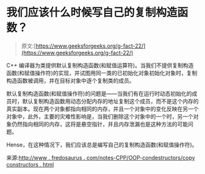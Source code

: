 # 我们应该什么时候写自己的复制构造函数？

> 原文:[https://www.geeksforgeeks.org/g-fact-22/](https://www.geeksforgeeks.org/g-fact-22/)

C++ 编译器为类提供默认复制构造函数(和赋值运算符)。当我们不提供复制构造函数(和赋值操作符)的实现，并试图用同一类的已初始化对象初始化对象时，复制构造函数被调用，并在目标对象中逐个复制类的成员。

默认复制构造函数(和赋值操作符)的问题是——当我们有在运行时动态初始化的成员时，默认复制构造函数用动态分配内存的地址复制这个成员，而不是这个内存的真实副本。现在两个对象都指向相同的内存，并且一个对象中的变化反映在另一个对象中，此外，主要的灾难性影响是，当我们删除这个对象中的一个时，另一个对象仍然指向相同的内存，这将是悬空指针，并且内存泄漏也是这种方法的可能问题。

Hense，在这种情况下，我们应该总是编写自己的复制构造函数(和赋值操作符)。

来源:[http://www . fredosaurus . com/notes-CPP/OOP-condestructors/copy constructors . html](http://www.fredosaurus.com/notes-cpp/oop-condestructors/copyconstructors.html)